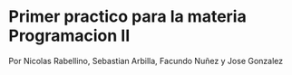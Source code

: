 # Primer practico para la materia Programacion II

Por Nicolas Rabellino, Sebastian Arbilla, Facundo Nuñez y Jose Gonzalez
